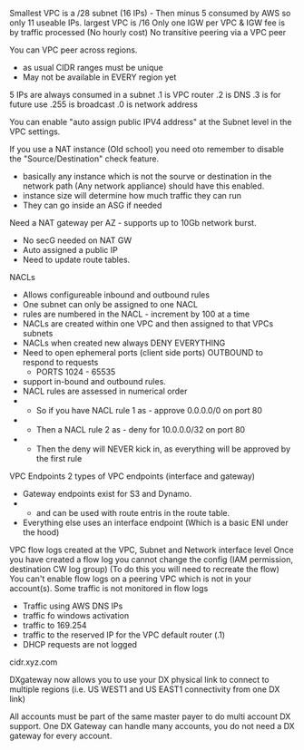 Smallest VPC is a /28 subnet (16 IPs) - Then minus 5 consumed by AWS so only 11 useable IPs.
largest VPC is /16
Only one IGW per VPC & IGW fee is by traffic processed (No hourly cost)
No transitive peering via a VPC peer

You can VPC peer across regions.
- as usual CIDR ranges must be unique
- May not be available in EVERY region yet

5 IPs are always consumed in a subnet
.1 is VPC router
.2 is DNS
.3 is for future use
.255 is broadcast
.0 is network address

You can enable "auto assign public IPV4 address" at the Subnet level in the VPC settings.

If you use a NAT instance (Old school) you need oto remember to disable the "Source/Destination" check feature.
- basically any instance which is not the sourve or destination in the network path (Any network appliance) should have this enabled.
- instance size will determine how much traffic they can run
- They can go inside an ASG if needed

Need a NAT gateway per AZ - supports up to 10Gb network burst.
- No secG needed on NAT GW
- Auto assigned a public IP
- Need to update route tables.

NACLs
- Allows configureable inbound and outbound rules
- One subnet can only be assigned to one NACL
- rules are numbered in the NACL - increment by 100 at a time
- NACLs are created within one VPC and then assigned to that VPCs subnets
- NACLs when created new always DENY EVERYTHING
- Need to open ephemeral ports (client side ports) OUTBOUND to respond to requests
    - PORTS 1024 - 65535
- support in-bound and outbound rules.
- NACL rules are assessed in numerical order
 - - So if you have NACL rule 1 as - approve 0.0.0.0/0 on port 80
 - - Then a NACL rule 2 as -  deny for 10.0.0.0/32 on port 80
 - - Then the deny will NEVER kick in, as everything will be approved by the first rule

 VPC Endpoints
 2 types of VPC endpoints (interface and gateway)
 - Gateway endpoints exist for S3 and Dynamo. 
 - - and can be used with route entris in the route table.
 - Everything else uses an interface endpoint (Which is a basic ENI under the hood)

 VPC flow logs
 created at the VPC, Subnet and Network interface level
 Once you have created a flow log you cannot change the config (IAM permission, destination CW log group) (To do this you will need to recreate the flow) 
 You can't enable flow logs on a peering VPC which is not in your account(s).
 Some traffic is not monitored in flow logs
 - Traffic using AWS DNS IPs
 - traffic fo windows activation
 - traffic to 169.254
 - traffic to the reserved IP for the VPC default router (.1)
 - DHCP requests are not logged

 cidr.xyz.com

 DXgateway now allows you to use your DX physical link to connect to multiple regions (i.e. US WEST1 and US EAST1 connectivity from one DX link)

 All accounts must be part of the same master payer to do multi account DX support. One DX Gateway can handle many accounts, you do not need a DX gateway for every account.

